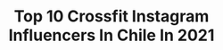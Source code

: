 ---
title: Top 10 Crossfit Instagram Influencers In Chile In 2021
description: >-
  Find top crossfit Instagram influencers in Chile in 2021. Most popular hashtags: #crossfit #fitness #chile #love.
platform: Instagram
hits: 13
text_top: See the top-rated Instagram accounts on inBeat.
text_bottom: inBeat aggregates 13 Instagram influencers like this in Chile for you to pitch.
profiles:
  - username: "anahi.ve"
    fullname: >-
      Anahi Vega
    bio: >-
      🇨🇱Santiago - 23 años ⚖️Estudiante de Derecho (UDP) 💜Feminista 🏋🏼‍♀️#CrossFitter @justfitness_blackhatcf 🥦#PlantBased
    location: "Chile"
    followers: 43348
    engagement: 642
    commentsToLikes: 0.025710
    id: ck6tt7r1193k70j71qka2ewzf
    verified: false
    hashtags: "#apruebo, #guesssquad, #loveguess, #pistols"
  - username: "pipe.maturanainfante.cf"
    fullname: >-
      Felipe Maturana Infante
    bio: >-
      Atleta 🔥 @reebokchile @samsungchile 🧑‍💻Preparador Físico -📈Asesoría Online 🏋️‍♂️ Crossfit -🤖Kids- ♿️ Adapatative 🥋Taekwondo 1r Dan 📍Stgo-chile🇨🇱
    location: "Chile"
    followers: 19303
    engagement: 424
    commentsToLikes: 0.015462
    id: ck5c4dn4q14pa0i11wv2jec4s
    verified: false
    hashtags: "#yesreebok, #stgo, #live, #crossfitter"
  - username: "dannaeelizabeth"
    fullname: >-
      Dannae Elizabeth 🌙
    bio: >-
      🙋🏼‍♀️Prof. Educación Física y Entrenadora Personal 🍑 Clases de GAP 🏋🏼‍♀️ Crossfit 🔥 Plan Entrenamiento BODY on FIRE 📧 Dannaetrainerbof@gmail.com
    location: "Chile"
    followers: 8418
    engagement: 857
    commentsToLikes: 0.008978
    id: ck5c4lqhz1lzh0i11xrglt3zu
    verified: false
    hashtags: "#chilelike, #instamoment, #training, #fitnessgirl"
  - username: "_littlenaya"
    fullname: >-
      Nayareth ✨ Letelier
    bio: >-
      PERSONAL TRAINER ➖ COACH CROSSFIT ✖️Planificaciones a distancia✖️ ✖️Planificaciones personalizadas✖️ 🔘N.L TRAINING PROGRAM🔘
    location: "Chile"
    followers: 2645
    engagement: 1328
    commentsToLikes: 0.046902
    id: ck6uhtamvb4e40j71ad2zo6nm
    verified: false
    hashtags: "#crossfit, #happybirthday, #outfit, #quarantine"
  - username: "mesiasvega"
    fullname: >-
      Matias Vega Rojas
    bio: >-
      Mi nueva canción en el link 🥰 Trainer Crossfit LV1 #vegan #comunicadoraudiovisual #reydeviña #chile @losdesterrados.cl
    location: "Chile"
    followers: 204088
    engagement: 64
    commentsToLikes: 0.064356
    id: ck5zo5y4jpu750i14rd1tvs6q
    verified: true
    hashtags: "#veganoschile, #miercolesseentrena, #b12, #vegan"
  - username: "simonettifiorella"
    fullname: >-
      Simona Quintana Silva
    bio: >-
      Coach📲🏋🏽‍♂️💪🏼 CrossFit Games Athlete |24🌸 🥇Latam ‘19 🇨🇱 🏆37th Fittest🌎🆙 Artista de amor🪐🐍 🌱Vegana 🦀🕉🧿 🌙@voika.cl ☀️ 🐕@appa.do0 🥰@kdiiiz 👑#GalgoQueen
    location: "Chile"
    followers: 41044
    engagement: 399
    commentsToLikes: 0.012958
    id: ck5c4dkhu14jc0i114t9xfbti
    verified: false
    hashtags: "#amor, #crossfit, #love, #crossfitgirls"
  - username: "piero.gorichon"
    fullname: >-
      PIERO GORICHON 🇨🇱
    bio: >-
      CrossFit Games Athlete '19 2x Fittest in Chile 19-20 🇨🇱 Bicampeon Nacional CrossFit 🥇 ATLETA @reebokchile Profesor 📖 Magister 🍎Dipl. Nutri dep #SYM
    location: "Chile"
    followers: 9647
    engagement: 390
    commentsToLikes: 0.015550
    id: ck5hggik62n8n0i11lmxqhtxe
    verified: false
    hashtags: "#crossfit, #focus, #escribetulegado, #training"
  - username: "memo_andres28"
    fullname: >-
      ᗰᗴᗰO 
    bio: >-
      Chile 🇨🇱 Ed. Física Body Combat 🥊 Pancha-León 🐶 Trainner @o2fitchile #Ambassador @zafa2fiesta @blaxxbox @oasispartycl @selvafestival @damage_party
    location: "Chile"
    followers: 25643
    engagement: 532
    commentsToLikes: 0.020018
    id: ck8tbl5d0w2s60j78te3pfkjk
    verified: false
    hashtags: "#gayfitness, #motivation, #happy, #gaylove"
  - username: "luaysaab"
    fullname: >-
      LUAY SAAB
    bio: >-
      🇸🇾🇱🇧📿بنور الله ورضاه GOD I LOVE YOU 🇻🇪Vzla
    location: "Chile"
    followers: 10720
    engagement: 644
    commentsToLikes: 0.012882
    id: ckapcf4bo3k280i784z9i82h8
    verified: false
    hashtags: ""
  - username: "bertytossi"
    fullname: >-
      BERTHY TOSSI MÉNDEZ 🌻
    bio: >-
      ✖️Live _Laugh _ Love✖️ • 🏋🏻‍♂️ fitness Addict •👨🏻‍🎤Hairstylist @berthytossihair • Me gusta fotografiar lugares y atardeceres🌅 • 📧 Btossim@gmail.com
    location: "Chile"
    followers: 16522
    engagement: 659
    commentsToLikes: 0.011964
    id: ck5hs6imzw2q20i118f33ad45
    verified: false
    hashtags: "#workoutathome, #homegym, #healthylifestyle, #quarantine"
---